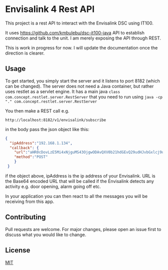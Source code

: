 # Envisalink 4 Rest API

This project is a rest API to interact with the Envisalink DSC using IT100.

It uses https://github.com/kmbulebu/dsc-it100-java API to establish connection and talk to the unit. I am merely exposing the API through REST.

This is work in progress for now. I will update the documentation once the direction is clearer.

## Usage

To get started, you simply start the server and it listens to port 8182 (which can be changed). The server does not need a Java container, but rather uses restlet as a servlet engine. It has a main java ```class com.concept.restlet.server.RestServer``` that you need to run using ```java -cp "." com.concept.restlet.server.RestServer``` 

You then make a REST call e.g. 

```http://localhost:8182/v1/envisalink/subscribe```

in the body pass the json object like this:

```json
{
  "ipAddress":"192.168.1.134",
  "callback": {
    "url":"aHR0cDovLzE5Mi4xNjguMS43OjgwODAvQXV0b21hdGEvQ29udHJvbGxlcj9uYXY9SGFuZGxlZGV2aWNldHJpZ2dlci5tb2Jp",
    "method":"POST"
  	}
 }
 ```

if the object above, ipAddress is the ip address of your Envisalink. URL is the Base64 encoded URL that will be called if the Envisalink detects any activity e.g. door opening, alarm going off etc.

In your application you can then react to all the messages you will be receiving from this app.

## Contributing
Pull requests are welcome. For major changes, please open an issue first to discuss what you would like to change.

## License
[MIT](https://choosealicense.com/licenses/mit/)
